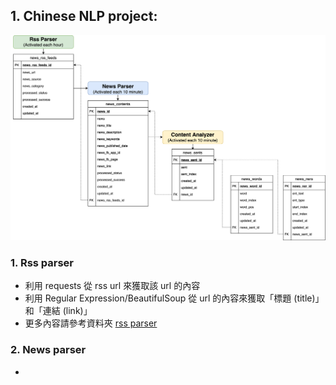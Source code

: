 ## 1. Chinese NLP project:
![NLP Image](./CHINESENLP.png)

### 1. Rss parser
* 利用 requests 從 rss url 來獲取該 url 的內容
*  利用 Regular Expression/BeautifulSoup 從 url 的內容來獲取「標題 (title)」和「連結 (link)」
*  更多內容請參考資料夾 [rss parser](https://github.com/garyhsu29/chinese_nlp/tree/master/rss_parser)

### 2. News parser
* 

